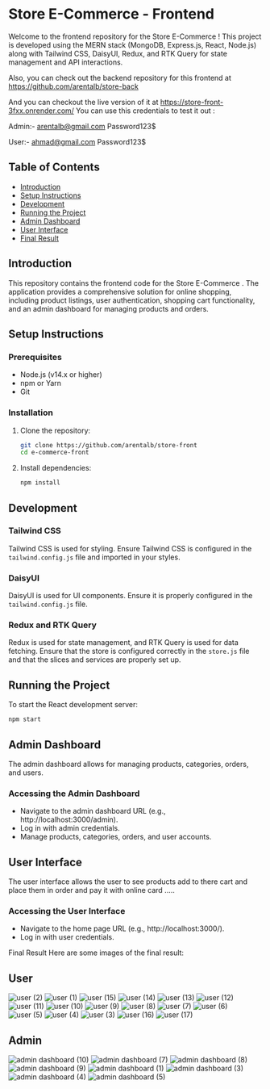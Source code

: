 # Store E-Commerce  - Frontend
Welcome to the frontend repository for the Store E-Commerce ! This project is developed using the MERN stack (MongoDB, Express.js, React, Node.js) along with Tailwind CSS, DaisyUI, Redux, and RTK Query for state management and API interactions.

Also, you can check out the backend repository for this frontend at https://github.com/arentalb/store-back

And you can checkout the live version of it at https://store-front-3fxx.onrender.com/
You can use this credentials to test it out :

Admin:-
arentalb@gmail.com
Password123$

User:-
ahmad@gmail.com
Password123$

## Table of Contents

- [Introduction](#introduction)
- [Setup Instructions](#setup-instructions)
- [Development](#development)
- [Running the Project](#running-the-project)
- [Admin Dashboard](#admin-dashboard)
- [User Interface](#admin-dashboard)
- [Final Result](#final-result)

## Introduction

This repository contains the frontend code for the Store E-Commerce . The application provides a comprehensive solution for online shopping, including product listings, user authentication, shopping cart functionality, and an admin dashboard for managing products and orders. 

## Setup Instructions

### Prerequisites

- Node.js (v14.x or higher)
- npm or Yarn
- Git

### Installation

1. Clone the repository:
    ```bash
    git clone https://github.com/arentalb/store-front
    cd e-commerce-front
    ```
2. Install dependencies:
    ```bash
    npm install
    ```

## Development

### Tailwind CSS

Tailwind CSS is used for styling. Ensure Tailwind CSS is configured in the `tailwind.config.js` file and imported in your styles.

### DaisyUI

DaisyUI is used for UI components. Ensure it is properly configured in the `tailwind.config.js` file.

### Redux and RTK Query

Redux is used for state management, and RTK Query is used for data fetching. Ensure that the store is configured correctly in the `store.js` file and that the slices and services are properly set up.

## Running the Project

To start the React development server:

```bash
npm start
```

## Admin Dashboard
The admin dashboard allows for managing products, categories, orders, and users.


### Accessing the Admin Dashboard
- Navigate to the admin dashboard URL (e.g., http://localhost:3000/admin).
- Log in with admin credentials.
- Manage products, categories, orders, and user accounts.

## User Interface
The user interface allows the user to see products add to there cart and place them in order and pay it with online card .....

### Accessing the User Interface
- Navigate to the home page URL (e.g., http://localhost:3000/).
- Log in with user credentials.

Final Result
Here are some images of the final result:

## User

![user (2)](https://github.com/arentalb/store-front/assets/70669302/fe0906f2-ee84-4d5c-93aa-15291c08bdc9)
![user (1)](https://github.com/arentalb/store-front/assets/70669302/dc5501a4-9429-40fc-adcb-7173d27915aa)
![user (15)](https://github.com/arentalb/store-front/assets/70669302/d89cef46-f3c9-49d9-b9e6-28de479bec17)
![user (14)](https://github.com/arentalb/store-front/assets/70669302/596defc9-b2b3-4fe1-a2fc-ae8bb02f53a8)
![user (13)](https://github.com/arentalb/store-front/assets/70669302/2aa7f0c5-770a-4292-9740-223e1c331ffc)
![user (12)](https://github.com/arentalb/store-front/assets/70669302/bb3b5a69-4e04-4e99-a9d6-3c01c4ba52f6)
![user (11)](https://github.com/arentalb/store-front/assets/70669302/ba623a4a-4854-420b-8249-2e08495b8272)
![user (10)](https://github.com/arentalb/store-front/assets/70669302/851e68e2-b644-4655-8c75-bf0a08ddde8d)
![user (9)](https://github.com/arentalb/store-front/assets/70669302/80bc8f2f-1d30-4837-b276-a5a095f047b6)
![user (8)](https://github.com/arentalb/store-front/assets/70669302/61f7585c-cf26-40ad-8421-891c5aaaf787)
![user (7)](https://github.com/arentalb/store-front/assets/70669302/16881fc0-697a-46fd-84c0-4aec817eec40)
![user (6)](https://github.com/arentalb/store-front/assets/70669302/a11b92f7-fb59-44e8-83f6-61b52d742d32)
![user (5)](https://github.com/arentalb/store-front/assets/70669302/8da9b364-1f76-45ad-8ba1-b08776722224)
![user (4)](https://github.com/arentalb/store-front/assets/70669302/ccd0616a-bee0-4dd9-ba2a-546e33fb9596)
![user (3)](https://github.com/arentalb/store-front/assets/70669302/a23954e7-14f8-424e-8398-27fa30bbdb20)
![user (16)](https://github.com/arentalb/store-front/assets/70669302/6c2de357-f4c3-4c38-98d5-b569945abdfa)
![user (17)](https://github.com/arentalb/store-front/assets/70669302/a565f68d-f5b0-42cf-a9fd-bb83963dc9e9)

## Admin 

![admin dashboard (10)](https://github.com/arentalb/store-front/assets/70669302/0d81087c-0c38-4276-b1ce-6d84c5689518)
![admin dashboard (7)](https://github.com/arentalb/store-front/assets/70669302/50f03f73-beab-4b50-a8c1-2288522ef6c9)
![admin dashboard (8)](https://github.com/arentalb/store-front/assets/70669302/7595ee6e-e0ec-4b1c-aa17-d95092ca5599)
![admin dashboard (9)](https://github.com/arentalb/store-front/assets/70669302/5b8a8e46-8ca4-4fd5-804c-92ad38476c84)
![admin dashboard (1)](https://github.com/arentalb/store-front/assets/70669302/aae1194e-d544-451a-9da7-a4dd70d8f7be)
![admin dashboard (3)](https://github.com/arentalb/store-front/assets/70669302/548d898e-cee4-4346-b5c2-378e39fedd7a)
![admin dashboard (4)](https://github.com/arentalb/store-front/assets/70669302/73d61add-93d5-43e3-b79b-b8fdb722d791)
![admin dashboard (5)](https://github.com/arentalb/store-front/assets/70669302/a717251c-5556-469a-b706-2aa5e4bc23fb)


